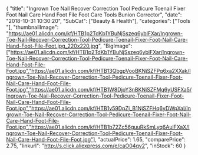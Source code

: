 {
	"title": "Ingrown Toe Nail Recover Correction Tool Pedicure Toenail Fixer Foot Nail Care Hand Foot File Foot Care Tools Bunion Corrector",
	"date": "2018-10-31 10:30:20",
	"SubCat": ["Beauty & Health"],
	"categories": ["Tools "],
	"thumbnailImage": "https://ae01.alicdn.com/kf/HTB1p2TdKb1YBuNjSszeq6yblFXar/Ingrown-Toe-Nail-Recover-Correction-Tool-Pedicure-Toenail-Fixer-Foot-Nail-Care-Hand-Foot-File-Foot.jpg_220x220.jpg",
	"BigImage": ["https://ae01.alicdn.com/kf/HTB1p2TdKb1YBuNjSszeq6yblFXar/Ingrown-Toe-Nail-Recover-Correction-Tool-Pedicure-Toenail-Fixer-Foot-Nail-Care-Hand-Foot-File-Foot.jpg","https://ae01.alicdn.com/kf/HTB13QbgpVooBKNjSZFPq6xa2XXak/Ingrown-Toe-Nail-Recover-Correction-Tool-Pedicure-Toenail-Fixer-Foot-Nail-Care-Hand-Foot-File-Foot.jpg","https://ae01.alicdn.com/kf/HTB1W8DjpY3nBKNjSZFMq6yUSFXa5/Ingrown-Toe-Nail-Recover-Correction-Tool-Pedicure-Toenail-Fixer-Foot-Nail-Care-Hand-Foot-File-Foot.jpg","https://ae01.alicdn.com/kf/HTB1v59DpZj_B1NjSZFHq6yDWpXal/Ingrown-Toe-Nail-Recover-Correction-Tool-Pedicure-Toenail-Fixer-Foot-Nail-Care-Hand-Foot-File-Foot.jpg","https://ae01.alicdn.com/kf/HTB1b72Zc56guuRkSmLyq6AulFXaX/Ingrown-Toe-Nail-Recover-Correction-Tool-Pedicure-Toenail-Fixer-Foot-Nail-Care-Hand-Foot-File-Foot.jpg"],
	"actualPrice": 1.65,
	"comparePrice": 2.75,
	"linkurl": "http://s.click.aliexpress.com/e/caO04qv2",
	"inStock": 60
}
